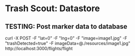 # Trash Scout: Datastore


## TESTING: Post marker data to database
curl -X POST -F "lat=0" -F "lng=0" -F "image=image1.jpg" -F "trashDetected=true" -F imageData=@./resources/image1.jpg" http://localhost:3000/flights/flight